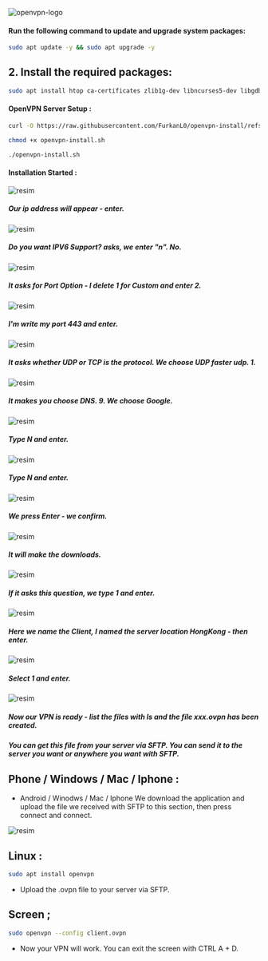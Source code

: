 ![openvpn-logo](https://github.com/user-attachments/assets/7d10c333-3b13-45cf-ab6b-5278e9bd03a2)



#### Run the following command to update and upgrade system packages:

```bash
sudo apt update -y && sudo apt upgrade -y
```
## 2. Install the required packages:

```bash
sudo apt install htop ca-certificates zlib1g-dev libncurses5-dev libgdbm-dev libnss3-dev tmux iptables curl nvme-cli git wget make jq libleveldb-dev build-essential pkg-config ncdu tar clang bsdmainutils lsb-release libssl-dev libreadline-dev libffi-dev jq gcc screen unzip lz4 -y
```

#### OpenVPN Server Setup :

```bash
curl -O https://raw.githubusercontent.com/FurkanL0/openvpn-install/refs/heads/master/openvpn-install.sh
```
```bash
chmod +x openvpn-install.sh
```
```bash
./openvpn-install.sh
```

#### Installation Started :

![resim](https://github.com/user-attachments/assets/763ae24c-f71c-4982-8ccc-1778f9b48378)

##### Our ip address will appear - enter.

![resim](https://github.com/user-attachments/assets/1093897c-8909-4bdd-b0ac-1768b40374e4)

##### Do you want IPV6 Support? asks, we enter "n". No.

![resim](https://github.com/user-attachments/assets/82dbf92a-9bb7-43fe-b6c5-f004b93e5645)

##### It asks for Port Option - I delete 1 for Custom and enter 2.

![resim](https://github.com/user-attachments/assets/9eb2bf40-0b4f-4ea6-8607-16234cc6bdd2)

##### I'm write my port 443 and enter.

![resim](https://github.com/user-attachments/assets/11fbfda1-eee9-4529-810d-d68275739661)

##### It asks whether UDP or TCP is the protocol. We choose UDP faster udp. 1.

![resim](https://github.com/user-attachments/assets/b4b9ef2a-1145-43f1-94bd-21e6bc03cadd)

##### It makes you choose DNS. 9. We choose Google.

![resim](https://github.com/user-attachments/assets/cb544c7d-bc05-4b33-bcf0-1343481bbea6)

##### Type N and enter.


![resim](https://github.com/user-attachments/assets/1f5d9bf1-c831-4187-9a73-bf2056b0bfda)

##### Type N and enter.

![resim](https://github.com/user-attachments/assets/b52a48bc-3b9f-46ca-8864-5e6cb34352c3)

##### We press Enter - we confirm.

![resim](https://github.com/user-attachments/assets/f23dce74-246f-4097-9a40-dc62ebd8cbd4)

##### It will make the downloads.

![resim](https://github.com/user-attachments/assets/d367ba68-47fb-44cb-980f-c0470ba28247)

##### If it asks this question, we type 1 and enter.

![resim](https://github.com/user-attachments/assets/8fbf22d3-692d-42bb-b2a7-8d9fe51ad76d)


##### Here we name the Client, I named the server location HongKong - then enter.

![resim](https://github.com/user-attachments/assets/3989ff07-769e-4892-b5dc-107713b6e042)

##### Select 1 and enter.

![resim](https://github.com/user-attachments/assets/c7fbddc9-343a-4f3c-8479-148d8cb16743)

##### Now our VPN is ready - list the files with ls and the file xxx.ovpn has been created.
##### You can get this file from your server via SFTP. You can send it to the server you want or anywhere you want with SFTP.

## Phone / Windows / Mac / Iphone : 

- Android / Winodws / Mac / Iphone We download the application and upload the file we received with SFTP to this section, then press connect and connect.


![resim](https://github.com/user-attachments/assets/4a6d745e-40e1-4c3f-8923-1bebad759229)


## Linux : 

```bash
sudo apt install openvpn
```

- Upload the .ovpn file to your server via SFTP.

## Screen ; 

```bash
sudo openvpn --config client.ovpn
```

- Now your VPN will work. You can exit the screen with CTRL A + D.







